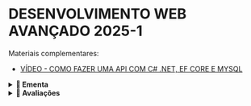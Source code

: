 # DESENVOLVIMENTO WEB AVANÇADO 2025-1

Materiais complementares:
- [VÍDEO - COMO FAZER UMA API COM C# .NET, EF CORE E MYSQL](https://youtu.be/iUAMr_ZF4qQ)

<details>
<summary><strong>📕 Ementa</strong></summary>

Desenvolvimento de projetos computacionais de backend com uso de C# e .Net Core e projetos computacionais frontend com o uso de frameworks JavaScript.

</details>

<details>
<summary><strong>🎯 Avaliações</strong></summary>

`Em construção`

</details> 
